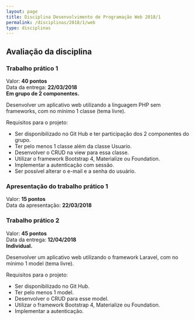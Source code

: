 ```yaml
---
layout: page
title: Disciplina Desenvolvimento de Programação Web 2018/1
permalink: /disciplinas/2018/1/web
type: disciplinas
---
```

## Avaliação da disciplina
### Trabalho prático 1
Valor: **40 pontos**<br>
Data da entrega: **22/03/2018**<br>
**Em grupo de 2 componentes.**<br>

Desenvolver um aplicativo web utilizando a linguagem PHP sem frameworks, com no mínimo 1 classe (tema livre).

Requisitos para o projeto:
* Ser disponibilizado no Git Hub e ter participação dos 2 componentes do grupo.
* Ter pelo menos 1 classe além da classe Usuario.
* Desenvolver o CRUD na view para essa classe.
* Utilizar o framework Bootstrap 4, Materialize ou Foundation.
* Implementar a autenticação com sessão.
* Ser possível alterar o e-mail e a senha do usuário.

### Apresentação do trabalho prático 1
Valor: **15 pontos**<br>
Data da apresentação: **22/03/2018**<br>

### Trabalho prático 2
Valor: **45 pontos**<br>
Data da entrega: **12/04/2018**<br>
**Individual.**<br>

Desenvolver um aplicativo web utilizando o framework Laravel, com no mínimo 1 model (tema livre).

Requisitos para o projeto:
* Ser disponibilizado no Git Hub.
* Ter pelo menos 1 model.
* Desenvolver o CRUD para esse model.
* Utilizar o framework Bootstrap 4, Materialize ou Foundation.
* Implementar a autenticação.
